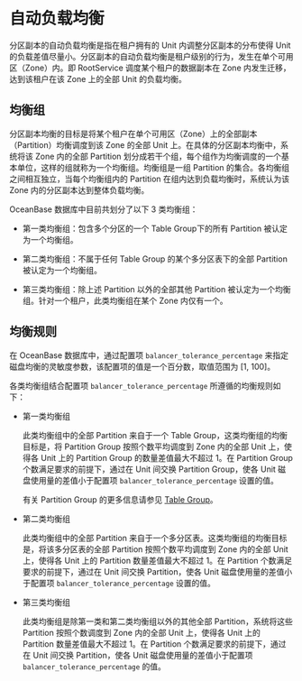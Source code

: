 自动负载均衡 
===========================

分区副本的自动负载均衡是指在租户拥有的 Unit 内调整分区副本的分布使得 Unit 的负载差值尽量小。分区副本的自动负载均衡是租户级别的行为，发生在单个可用区（Zone）内。即 RootService 调度某个租户的数据副本在 Zone 内发生迁移，达到该租户在该 Zone 上的全部 Unit 的负载均衡。

均衡组 
------------------------

分区副本均衡的目标是将某个租户在单个可用区（Zone）上的全部副本（Partition）均衡调度到该 Zone 的全部 Unit 上。在具体的分区副本均衡中，系统将该 Zone 内的全部 Partition 划分成若干个组，每个组作为均衡调度的一个基本单位，这样的组就称为一个均衡组。均衡组是一组 Partition 的集合。各均衡组之间相互独立，当每个均衡组内的 Partition 在组内达到负载均衡时，系统认为该 Zone 内的分区副本达到整体负载均衡。

OceanBase 数据库中目前共划分了以下 3 类均衡组：

* 第一类均衡组：包含多个分区的一个 Table Group下的所有 Partition 被认定为一个均衡组。

  

* 第二类均衡组：不属于任何 Table Group 的某个多分区表下的全部 Partition 被认定为一个均衡组。

  

* 第三类均衡组：除上述 Partition 以外的全部其他 Partition 被认定为一个均衡组。针对一个租户，此类均衡组在某个 Zone 内仅有一个。

  




均衡规则 
-------------------------

在 OceanBase 数据库中，通过配置项 `balancer_tolerance_percentage` 来指定磁盘均衡的灵敏度参数，该配置项的值是一个百分数，取值范围为 \[1, 100\]。

各类均衡组结合配置项 `balancer_tolerance_percentage` 所遵循的均衡规则如下：

* 第一类均衡组

  此类均衡组中的全部 Partition 来自于一个 Table Group，这类均衡组的均衡目标是，将 Partition Group 按照个数平均调度到 Zone 内的全部 Unit 上，使得各 Unit 上的 Partition Group 的数量差值最大不超过 1。在 Partition Group 个数满足要求的前提下，通过在 Unit 间交换 Partition Group，使各 Unit 磁盘使用量的差值小于配置项 `balancer_tolerance_percentage` 设置的值。

  有关 Partition Group 的更多信息请参见 [Table Group](/zh-CN/2.concepts-of-oceanbase-database-system/4.distributed-database-objects/3.data-partitions-and-replicas/4.data-balancing-1/1.partition-copy-balancing/2.table-group-2.md)。
  

* 第二类均衡组

  此类均衡组中的全部 Partition 来自于一个多分区表。这类均衡组的均衡目标是，将该多分区表的全部 Partition 按照个数平均调度到 Zone 内的全部 Unit 上，使得各 Unit 上的 Partition 数量差值最大不超过 1。在 Partition 个数满足要求的前提下，通过在 Unit 间交换 Partition，使各 Unit 磁盘使用量的差值小于配置项 `balancer_tolerance_percentage` 设置的值。
  

* 第三类均衡组

  此类均衡组是除第一类和第二类均衡组以外的其他全部 Partition，系统将这些 Partition 按照个数调度到 Zone 内的全部 Unit 上，使得各 Unit 上的 Partition 数量差值最大不超过 1。在 Partition 个数满足要求的前提下，通过在 Unit 间交换 Partition，使各 Unit 磁盘使用量的差值小于配置项 `balancer_tolerance_percentage` 的值。
  



